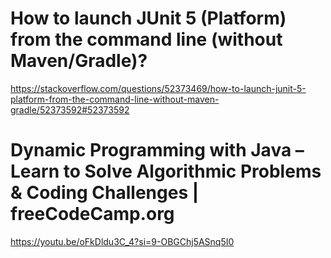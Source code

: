 # How to launch JUnit 5 (Platform) from the command line (without Maven/Gradle)?

https://stackoverflow.com/questions/52373469/how-to-launch-junit-5-platform-from-the-command-line-without-maven-gradle/52373592#52373592

# Dynamic Programming with Java – Learn to Solve Algorithmic Problems & Coding Challenges | freeCodeCamp.org

https://youtu.be/oFkDldu3C_4?si=9-OBGChj5ASnq5I0
